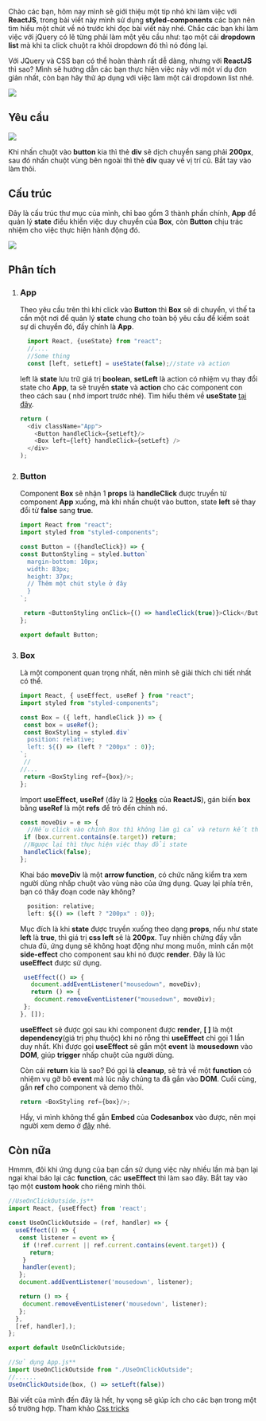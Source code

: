 Chào các bạn, hôm nay mình sẽ giới thiệu một tip nhỏ khi làm việc với **ReactJS**, trong bài viết này mình sử dụng **styled-components** các bạn nên tìm hiểu một chút về nó trước khi đọc bài viết này nhé.
Chắc các bạn khi làm việc với jQuery có lẽ từng phải làm một yêu cầu như: tạo một cái **dropdown list** mà khi ta click chuột ra khỏi dropdown đó thì nó đóng lại. 

Với JQuery và CSS bạn có thể hoàn thành rất dễ dàng, nhưng với **ReactJS** thì sao? 
Mình sẽ hướng dẫn các bạn thực hiện việc này với một ví dụ đơn giản nhất, còn bạn hãy thử áp dụng với việc làm một cái dropdown list nhé.

![](https://images.viblo.asia/846cb7c9-3321-496b-adac-ae66852ea9e4.gif)

## Yêu cầu
![](https://images.viblo.asia/ae67d764-7ede-4f94-b69a-8f1fbb9fc36b.gif)

Khi nhấn chuột vào **button** kia thì thẻ **div** sẽ dịch chuyển sang phải **200px**, sau đó nhấn chuột vùng bên ngoài thì thẻ **div** quay về vị trí cũ. Bắt tay vào làm thôi.
## Cấu trúc

Đây là cấu trúc thư mục của mình, chỉ bao gồm 3 thành phần chính, **App** để quản lý **state** điều khiển việc duy chuyển của **Box**, còn **Button** chịu trác nhiệm cho việc thực hiện hành động đó.

![](https://images.viblo.asia/b2746035-5f59-4d84-ba75-9561a5275572.png)
## Phân tích
 1. ### App

    Theo yêu cầu trên thì khi click vào **Button** thì **Box** sẽ di chuyển, vì thế ta cần một nơi để quản lý **state** chung cho toàn bộ yêu cầu để kiểm soát sự di chuyển đó, đấy chính là **App**.
    ```js
      import React, {useState} from "react";
      //....
      //Some thing
      const [left, setLeft] = useState(false);//state và action
    ```
    left là **state** lưu trữ giá trị **boolean**, **setLeft** là action có nhiệm vụ thay đổi state cho **App**, ta sẽ truyển **state** và **action** cho các component con theo cách sau ( nhớ import trước nhé). Tìm hiểu thêm về **useState**  [tại đây](https://reactjs.org/docs/hooks-state.html).
    ```js
    return (
      <div className="App">
        <Button handleClick={setLeft}/>
        <Box left={left} handleClick={setLeft} />
      </div>
    );
    ```
2. ### Button
    Component **Box** sẽ nhận 1 **props** là **handleClick** được truyền từ component **App** xuống, mà khi nhấn chuột vào button, state **left** sẽ thay đổi từ **false** sang **true**.
    ```js
    import React from "react";
    import styled from "styled-components";

   const Button = ({handleClick}) => {
   const ButtonStyling = styled.button`
      margin-bottom: 10px;
      width: 83px;
      height: 37px;
      // Thêm một chút style ở đây
      }
    `;

     return <ButtonStyling onClick={() => handleClick(true)}>Click</ButtonStyling>;
   };
   
   export default Button;
   ```
 


  

3. ### Box
    Là một component quan trọng nhất, nên mình sẽ giải thích chi tiết nhất có thể.
    ```js
    import React, { useEffect, useRef } from "react";
   import styled from "styled-components";

    const Box = ({ left, handleClick }) => {
     const box = useRef();
     const BoxStyling = styled.div`
      position: relative;
      left: ${() => (left ? "200px" : 0)};
    `;
     // 
    //...
     return <BoxStyling ref={box}/>;
   };
    ```
    Import **useEffect**, **useRef** (đây là 2  [**Hooks**](https://reactjs.org/docs/hooks-intro.html) của **ReactJS**), gán biến **box** bằng **useRef** là một **refs** để trỏ đến chính nó.
    ```js
    const moveDiv = e => {
      //Nếu click vào chính Box thì không làm gì cả và return kết thúc hàm
     if (box.current.contains(e.target)) return;
     //Ngược lại thì thực hiện việc thay đổi state
     handleClick(false);
    };
   ```
   Khai báo **moveDiv** là một **arrow function**, có chức năng kiểm tra xem người dùng nhấp chuột vào vùng nào của ứng dụng.
   Quay lại phía trên, bạn có thấy đoạn code này không?
   ```js
     position: relative;
     left: ${() => (left ? "200px" : 0)};
   ```
   Mục đích là khi **state** được truyền xuống theo dạng **props**, nếu như state **left** là **true**, thì giá trị **css left** sẽ là **200px**.
   Tuy nhiên chừng đấy vẫn chưa đủ, ứng dụng sẽ không hoạt động như mong muốn, mình cần một **side-effect** cho component sau khi nó được **render**. Đây là lúc **useEffect** được sử dụng.
   ```js
    useEffect(() => {
      document.addEventListener("mousedown", moveDiv);
      return () => {
       document.removeEventListener("mousedown", moveDiv);
    };
   }, []);
   ```
   **useEffect** sẽ được gọi sau khi component được **render**, **[ ]** là một **dependency**(giá trị phụ thuộc) khi nó rỗng thì **useEffect** chỉ gọi 1 lần duy nhất.
   Khi được gọi **useEffect** sẽ gắn một **event** là **mousedown** vào **DOM**, giúp **trigger** nhấp chuột của người dùng.
  
      Còn cái **return** kia là sao? Đó gọi là **cleanup**, sẽ trả về một **function** có nhiệm vụ gỡ bõ **event** mà lúc nãy chúng ta đã gắn vào **DOM**.
   Cuối cùng, gắn **ref** cho component và demo thôi.
   ```js
   return <BoxStyling ref={box}/>;
   ```
    Hầy, vì mình không thể gắn **Embed** của **Codesanbox** vào được, nên mọi người xem demo ở [đây](https://codesandbox.io/s/angry-sun-93d1b) nhé.

## Còn nữa
Hmmm, đôi khi ứng dụng của bạn cần sử dụng việc này nhiều lần mà bạn lại ngại khai báo lại các **function**, các **useEffect** thì làm sao đây. Bắt tay vào tạo một **custom hook** cho riêng mình thôi.
```js
//UseOnClickOutside.js**
import React, {useEffect} from 'react';

const UseOnClickOutside = (ref, handler) => {
  useEffect(() => {
   const listener = event => {
    if (!ref.current || ref.current.contains(event.target)) {
      return;
    }
    handler(event);
   };
   document.addEventListener('mousedown', listener);

   return () => {
    document.removeEventListener('mousedown', listener);
   };
  },
  [ref, handler],);
};

export default UseOnClickOutside;

//Sử dụng App.js**
import UseOnClickOutside from "./UseOnClickOutside";
//......
UseOnClickOutside(box, () => setLeft(false))

```

Bài viết của mình đến đây là hết, hy vọng sẽ giúp ích cho các bạn trong một số trường hợp. Tham khảo [Css tricks](https://css-tricks.com/hamburger-menu-with-a-side-of-react-hooks-and-styled-components/)